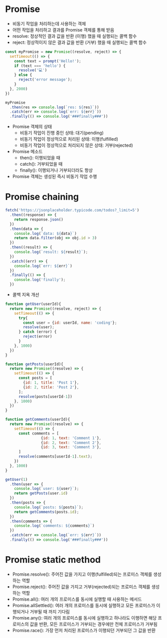 # Promise
- 비동기 작업을 처리하는데 사용하는 객체
- 어떤 작업을 처리하고 결과를 Promise 객체를 통해 받음
- resolve: 정상적인 결과 값을 반환 (이행) 했을 때 실행되는 콜백 함수
- reject: 정상적이지 않은 결과 값을 반환 (거부) 했을 때 실행되는 콜백 함수
```javascript
const myPromise = new Promise((resolve, reject) => {
  setTimeout(() => {
    const text = prompt('Hello!');
    if (text === 'hello') {
      resolve('💻')
    } else {
      reject('error message');
    }
  }, 2000)
})

myPromise
  .then(res => console.log(`res: ${res}`))
  .catch(err => console.log(`err: ${err}`))
  .finally(() => console.log('###finally###'))
```
- Promise 객체의 상태
  - 비동기 작업이 진행 중인 상태: 대기(pending)
  - 비동기 작업이 정상적으로 처리된 상태: 이행(fulfilled)
  - 비동기 작업이 정상적으로 처리되지 않은 상태: 거부(rejected)
- Promise 메소드
	- then(): 이행되었을 때
	- catch(): 거부되었을 때
	- finally(): 이행되거나 거부되더라도 항상
- Promise 객체는 생성된 즉시 비동기 작업 수행

# Promise chaining
```javascript
fetch('https://jsonplaceholder.typicode.com/todos?_limit=5')
  .then((response) => {
    return response.json()
  })
  .then(data => {
    console.log(`data: ${data}`)
    return data.filter(obj => obj.id > 3)
  })
  .then((result) => {
    console.log(`result: ${result}`);
  })
  .catch((err) => {
    console.log(`err: ${err}`)
  })
  .finally(() => {
    console.log('finally');
  })
```
- 콜백 지옥 개선
```javascript
function getUser(userId){
  return new Promise((resolve, reject) => {
    setTimeout(() => {
      try{
        const user = {id: userId, name: 'coding'};
        resolve(user);
      } catch (error) {
        reject(error)
      }
    }, 1000)
  })
}

function getPosts(userId){
  return new Promise((resolve) => {
    setTimeout(() => {
      const posts = [
        {id: 1, title: 'Post 1'},
        {id: 2, title: 'Post 2'},
      ];
      resolve(posts[userId-1])
    }, 1000)
  })
}

function getComments(userId){
  return new Promise((resolve) => {
    setTimeout(() => {
      const comments = [
				{id: 1, text: 'Comment 1'},
				{id: 2, text: 'Comment 2'},
				{id: 3, text: 'Comment 3'},
      ]
      resolve(comments[userId-1].text);
    })
  }, 1000)
}

getUser(1)
  .then(user => {
    console.log(`user: ${user}`);
    return getPosts(user.id)
  })
  .then(posts => {
    console.log(`posts: ${posts}`);
    return getComments(posts.id);
  })
  .then(comments => {
    console.log(`comments: ${comments}`)
  })
  .catch(err => console.log(`err: ${err}`))
  .finally(() => console.log('###finally###'))
```

# Promise static method
- Promise.resolve(): 주어진 값을 가지고 이행(fulfilled)되는 프로미스 객체를 생성하는 역할
- Promise.reject(): 주어진 값을 가지고 거부(rejected)되는 프로미스 객체를 생성하는 역할
- Promise.all(): 여러 개의 프로미스를 동시에 실행할 때 사용하는 메서드
- Promise.allSettled(): 여러 개의 프로미스를 동시에 실행하고 모든 프로미스가 이행되거나 거부될 때 까지 기다림
- Promise.any(): 여러 개의 프로미스를 동시에 실행하고 하나라도 이행하면 해당 프로미스의 값을 반환, 모든 프로미스가 거부되는 경우에만 전체 프로미스가 거부됨
- Promise.race(): 가장 먼저 처리된 프로미스가 이행되던 거부되던 그 값을 반환
